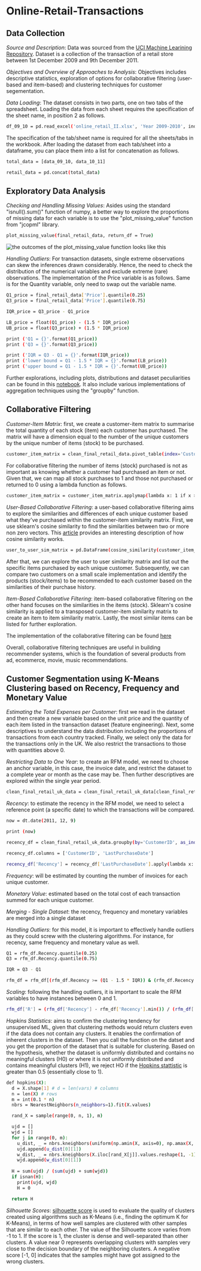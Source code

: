 # Online-Retail-Transactions

## Data Collection

*Source and Description*: Data was sourced from the [UCI Machine Learining Repository](https://archive.ics.uci.edu/ml/datasets/Online+Retail+II). Dataset is a collection of the transaction of a retail store between 1st December 2009 and 9th December 2011.

*Objectives and Overview of Approaches to Analysis*: Objectives includes descriptive statistics, exploration of options for collaborative filtering (user-based and item-based) and clustering techniques for customer segementation.

*Data Loading*: The dataset consists in two parts, one on two tabs of the spreadsheet. Loading the data from each sheet requires the specification of the sheet name, in position 2 as follows.

```bash
df_09_10 = pd.read_excel('online_retail_II.xlsx', 'Year 2009-2010', index_col=None, na_values=['NA'])
```

The specification of the tab/sheet name is required for all the sheets/tabs in the workbook. After loading the dataset from each tab/sheet into a dataframe, you can place them into a list for concatenation as follows.

```bash
total_data = [data_09_10, data_10_11]

retail_data = pd.concat(total_data)
```

## Exploratory Data Analysis

*Checking and Handling Missing Values*: Asides using the standard "isnull().sum()" function of numpy, a better way to explore the proportions of missing data for each variable is to use the "plot_missing_value" function from "jcopml" library.

```bash
plot_missing_value(final_retail_data, return_df = True)
```

![the outcomes of the plot_missing_value function looks like this](https://github.com/Otobi1/Online-Retail-Transactions/blob/master/Snapshots/Screenshot%202021-07-05%20224555.jpg)

*Handling Outliers*: For transaction datasets, single extreme observations can skew the inferences drawn considerably. Hence, the need to check the distribution of the numerical variables and exclude extreme (rare) observations. The implementation of the Price variable is as follows. Same is for the Quantity variable, only need to swap out the variable name.

```bash
Q1_price = final_retail_data['Price'].quantile(0.25)
Q3_price = final_retail_data['Price'].quantile(0.75)

IQR_price = Q3_price - Q1_price

LB_price = float(Q1_price) - (1.5 * IQR_price)
UB_price = float(Q3_price) + (1.5 * IQR_price)

print ('Q1 = {}'.format(Q1_price))
print ('Q3 = {}'.format(Q3_price))

print ('IQR = Q3 - Q1 = {}'.format(IQR_price))
print ('lower bound = Q1 - 1.5 * IQR = {}'.format(LB_price))
print ('upper bound = Q1 - 1.5 * IQR = {}'.format(UB_price))
```

Further explorations, including plots, distributions and dataset peculiarities can be found in this [notebook](https://github.com/Otobi1/Online-Retail-Transactions/blob/master/Online_Retail_Transactions_EDA.ipynb). It also include various implementations of aggregation techniques using the "groupby" function.

## Collaborative Filtering

*Customer-Item Matrix*: first, we create a customer-item matrix to summarise the total quantity of each stock (item) each customer has purchased. The matrix will have a dimension equal to the number of the unique customers by the unique number of items (stock) to be purchased.

```bash
customer_item_matrix = clean_final_retail_data.pivot_table(index='Customer ID', columns='StockCode', values='Quantity', aggfunc='sum')
```

For collaborative filtering the number of items (stock) purchased is not as important as knowing whether a customer had purchased an item or not. Given that, we can map all stock purchases to 1 and those not purchased or returned to 0 using a lambda function as follows.

```bash
customer_item_matrix = customer_item_matrix.applymap(lambda x: 1 if x > 0 else 0)
```

*User-Based Collaborative Filtering*: a user-based collaborative filtering aims to explore the similarities and differences of each unique customer based what they've purchased within the customer-item similarity matrix. First, we use sklearn's cosine similarity to find the similarities between two or more non zero vectors. This [article](https://towardsdatascience.com/understanding-cosine-similarity-and-its-application-fd42f585296a) provides an interesting description of how cosine similarity works.

```bash
user_to_user_sim_matrix = pd.DataFrame(cosine_similarity(customer_item_matrix))
```

After that, we can explore the user to user similarity matrix and list out the specific items purchased by each unique customer. Subsequently, we can compare two customers on a small scale implementation and identify the products (stock/items) to be recommended to each customer based on the similarities of their purchase history.

*Item-Based Collaborative Filtering*: item-based collaborative filtering on the other hand focuses on the similarities in the items (stock). Sklearn's cosine similarity is applied to a transposed customer-item similarity matrix to create an item to item similarity matrix. Lastly, the most similar items can be listed for further exploration.

The implementation of the collaborative filtering can be found [here](https://github.com/Otobi1/Online-Retail-Transactions/blob/master/Online_Retail_Transactions_Collaborative_Filtering.ipynb)

Overall, collaborative filtering techniques are useful in building recommender systems, which is the foundation of several products from ad, ecommerce, movie, music recommendations.

## Customer Segmentation using K-Means Clustering based on Recency, Frequency and Monetary Value

*Estimating the Total Expenses per Customer*: first we read in the dataset and then create a new variable based on the unit price and the quantity of each item listed in the transaction dataset (feature engineering). Next, some descriptives to understand the data distribution including the proportions of transactions from each country tracked. Finally, we select only the data for the transactions only in the UK. We also restrict the transactions to those with quantities above 0.

*Restricting Data to One Year*: to create an RFM model, we need to choose an anchor variable, in this case, the invoice date, and restrict the dataset to a complete year or month as the case may be. Then further descriptives are explored within the single year period.

```bash
clean_final_retail_uk_data = clean_final_retail_uk_data[clean_final_retail_uk_data['InvoiceDate'] >= '2010-12-09']
```

*Recency*: to estimate the recency in the RFM model, we need to select a reference point (a specific date) to which the transactions will be compared.

```bash
now = dt.date(2011, 12, 9)

print (now)
```

```bash
recency_df = clean_final_retail_uk_data.groupby(by='CustomerID', as_index=False)['Date'].max()

recency_df.columns = ['CustomerID', 'LastPurchaseDate']

recency_df['Recency'] = recency_df['LastPurchaseDate'].apply(lambda x: (now - x).days)
```

*Frequency*: will be estimated by counting the number of invoices for each unique customer.

*Monetary Value*: estimated based on the total cost of each transaction summed for each unique customer.

*Merging - Single Dataset*: the recency, frequency and monetary variables are merged into a single dataset

*Handling Outliers*: for this model, it is important to effectively handle outliers as they could screw with the clustering algorithms. For instance, for recency, same frequency and monetary value as well.

```bash
Q1 = rfm_df.Recency.quantile(0.25)
Q3 = rfm_df.Recency.quantile(0.75)

IQR = Q3 - Q1

rfm_df = rfm_df[(rfm_df.Recency >= (Q1 - 1.5 * IQR)) & (rfm_df.Recency <= (Q3 + 1.5 * IQR))]
```

*Scaling*: following the handling outliers, it is important to scale the RFM variables to have instances between 0 and 1.

```bash
rfm_df['R'] = (rfm_df['Recency'] - rfm_df['Recency'].min()) / (rfm_df['Recency'].max() - rfm_df['Recency'].min())
```

*Hopkins Statistics*: aims to confirm the clustering tendency for unsupervised ML, given that clustering methods would return clusters even if the data does not contain any clusters. It enables the confirmation of inherent clusters in the dataset. Then you call the function on the datset and you get the proportion of the dataset that is suitable for clustering. Based on the hypothesis, whether the dataset is uniformly distributed and contains no meaningful clusters (H0) or where it is not uniformly distributed and contains meaningful clusters (H1), we reject HO if the [Hopkins stattistic](https://sushildeore99.medium.com/really-what-is-hopkins-statistic-bad1265df4b) is greater than 0.5 (essentially close to 1).

```bash
def hopkins(X):
  d = X.shape[1] # d = len(vars) # columns
  n = len(X) # rows
  m = int(0.1 * n)
  nbrs = NearestNeighbors(n_neighbors=1).fit(X.values)

  rand_X = sample(range(0, n, 1), m)

  ujd = []
  wjd = []
  for j in range(0, m):
    u_dist, _ = nbrs.kneighbors(uniform(np.amin(X, axis=0), np.amax(X, axis=0), d).reshape(1, -1), 2, return_distance=True)
    ujd.append(u_dist[0][1])
    w_dist, _ = nbrs.kneighbors(X.iloc[rand_X[j]].values.reshape(1, -1), 2, return_distance=True)
    wjd.append(w_dist[0][1])
    
  H = sum(ujd) / (sum(ujd) + sum(wjd))
  if isnan(H):
    print(ujd, wjd)
    H = 0

  return H
```

*Silhouette Scores*: [silhouette score](https://dzone.com/articles/kmeans-silhouette-score-explained-with-python-exam) is used to evaluate the quality of clusters created using algorithms such as K-Means (i.e., finding the optimum K for K-Means), in terms of how well samples are clustered with other samples that are similar to each other. The value of the Silhouette score varies from -1 to 1. If the score is 1, the cluster is dense and well-separated than other clusters. A value near 0 represents overlapping clusters with samples very close to the decision boundary of the neighboring clusters. A negative score [-1, 0] indicates that the samples might have got assigned to the wrong clusters.
